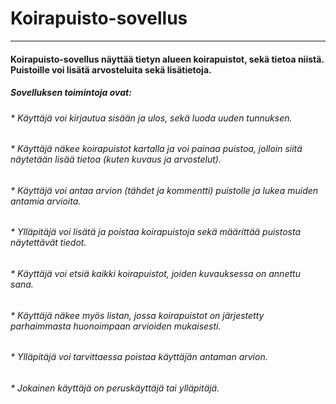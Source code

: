 # Koirapuisto-sovellus
***

#### Koirapuisto-sovellus näyttää tietyn alueen koirapuistot, sekä tietoa niistä. Puistoille voi lisätä arvosteluita sekä lisätietoja. 

##### Sovelluksen toimintoja ovat:

###### * Käyttäjä voi kirjautua sisään ja ulos, sekä luoda uuden tunnuksen.
###### * Käyttäjä näkee koirapuistot kartalla ja voi painaa puistoa, jolloin siitä näytetään lisää tietoa (kuten kuvaus ja arvostelut).
###### * Käyttäjä voi antaa arvion (tähdet ja kommentti) puistolle ja lukea muiden antamia arvioita.
###### * Ylläpitäjä voi lisätä ja poistaa koirapuistoja sekä määrittää puistosta näytettävät tiedot.
###### * Käyttäjä voi etsiä kaikki koirapuistot, joiden kuvauksessa on annettu sana.
###### * Käyttäjä näkee myös listan, jossa koirapuistot on järjestetty parhaimmasta huonoimpaan arvioiden mukaisesti.
###### * Ylläpitäjä voi tarvittaessa poistaa käyttäjän antaman arvion.
###### * Jokainen käyttäjä on peruskäyttäjä tai ylläpitäjä.
